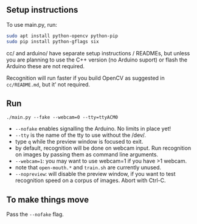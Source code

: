
## Setup instructions

To use main.py, run:

```bash
sudo apt install python-opencv python-pip
sudo pip install python-gflags six
```

cc/ and arduino/ have separate setup instructions / READMEs, but unless you are
planning to use the C++ version (no Arduino suport) or flash the Arduino these
are not required.

Recognition will run faster if you build OpenCV as suggested in `cc/README.md`, but it' not required.


## Run

`./main.py --fake --webcam=0 --tty=ttyACM0`

* `--nofake` enables signalling the Arduino. No limits in place yet!
* `--tty` is the name of the tty to use without the /dev/.
* type `q` while the preview window is focused to exit.
* by default, recognition will be done on webcam input. Run recognition on
  images by passing them as command line arguments.
* `--webcam=1`: you may want to use webcam=1 if you have >1 webcam.
* note that `open-mouth.*` and `train.sh` are currently unused.
* `--nopreview`: will disable the preview window, if you want to test
  recognition speed on a corpus of images.  Abort with Ctrl-C.

## To make things move

Pass the `--nofake` flag.
